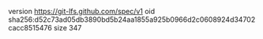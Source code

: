 version https://git-lfs.github.com/spec/v1
oid sha256:d52c73ad05db3890bd5b24aa1855a925b0966d2c0608924d34702cacc8515476
size 347
